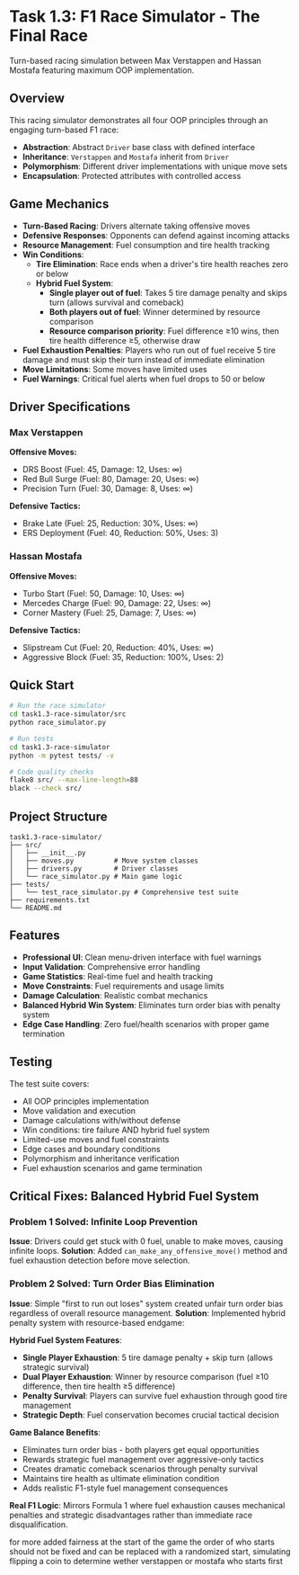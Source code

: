 # Task 1.3: F1 Race Simulator - The Final Race

Turn-based racing simulation between Max Verstappen and Hassan Mostafa featuring maximum OOP implementation.

## Overview

This racing simulator demonstrates all four OOP principles through an engaging turn-based F1 race:

- **Abstraction**: Abstract `Driver` base class with defined interface
- **Inheritance**: `Verstappen` and `Mostafa` inherit from `Driver`
- **Polymorphism**: Different driver implementations with unique move sets
- **Encapsulation**: Protected attributes with controlled access

## Game Mechanics

- **Turn-Based Racing**: Drivers alternate taking offensive moves
- **Defensive Responses**: Opponents can defend against incoming attacks
- **Resource Management**: Fuel consumption and tire health tracking
- **Win Conditions**: 
  - **Tire Elimination**: Race ends when a driver's tire health reaches zero or below
  - **Hybrid Fuel System**: 
    - **Single player out of fuel**: Takes 5 tire damage penalty and skips turn (allows survival and comeback)
    - **Both players out of fuel**: Winner determined by resource comparison
    - **Resource comparison priority**: Fuel difference ≥10 wins, then tire health difference ≥5, otherwise draw
- **Fuel Exhaustion Penalties**: Players who run out of fuel receive 5 tire damage and must skip their turn instead of immediate elimination
- **Move Limitations**: Some moves have limited uses
- **Fuel Warnings**: Critical fuel alerts when fuel drops to 50 or below

## Driver Specifications

### Max Verstappen
**Offensive Moves:**
- DRS Boost (Fuel: 45, Damage: 12, Uses: ∞)
- Red Bull Surge (Fuel: 80, Damage: 20, Uses: ∞)
- Precision Turn (Fuel: 30, Damage: 8, Uses: ∞)

**Defensive Tactics:**
- Brake Late (Fuel: 25, Reduction: 30%, Uses: ∞)
- ERS Deployment (Fuel: 40, Reduction: 50%, Uses: 3)

### Hassan Mostafa
**Offensive Moves:**
- Turbo Start (Fuel: 50, Damage: 10, Uses: ∞)
- Mercedes Charge (Fuel: 90, Damage: 22, Uses: ∞)
- Corner Mastery (Fuel: 25, Damage: 7, Uses: ∞)

**Defensive Tactics:**
- Slipstream Cut (Fuel: 20, Reduction: 40%, Uses: ∞)
- Aggressive Block (Fuel: 35, Reduction: 100%, Uses: 2)

## Quick Start

```bash
# Run the race simulator
cd task1.3-race-simulator/src
python race_simulator.py

# Run tests
cd task1.3-race-simulator
python -m pytest tests/ -v

# Code quality checks
flake8 src/ --max-line-length=88
black --check src/
```

## Project Structure

```
task1.3-race-simulator/
├── src/
│   ├── __init__.py
│   ├── moves.py          # Move system classes
│   ├── drivers.py        # Driver classes
│   └── race_simulator.py # Main game logic
├── tests/
│   └── test_race_simulator.py # Comprehensive test suite
├── requirements.txt
└── README.md
```

## Features

- **Professional UI**: Clean menu-driven interface with fuel warnings
- **Input Validation**: Comprehensive error handling
- **Game Statistics**: Real-time fuel and health tracking
- **Move Constraints**: Fuel requirements and usage limits
- **Damage Calculation**: Realistic combat mechanics
- **Balanced Hybrid Win System**: Eliminates turn order bias with penalty system
- **Edge Case Handling**: Zero fuel/health scenarios with proper game termination

## Testing

The test suite covers:
- All OOP principles implementation
- Move validation and execution
- Damage calculations with/without defense
- Win conditions: tire failure AND hybrid fuel system
- Limited-use moves and fuel constraints
- Edge cases and boundary conditions
- Polymorphism and inheritance verification
- Fuel exhaustion scenarios and game termination

## Critical Fixes: Balanced Hybrid Fuel System

### Problem 1 Solved: Infinite Loop Prevention
**Issue**: Drivers could get stuck with 0 fuel, unable to make moves, causing infinite loops.
**Solution**: Added `can_make_any_offensive_move()` method and fuel exhaustion detection before move selection.

### Problem 2 Solved: Turn Order Bias Elimination  
**Issue**: Simple "first to run out loses" system created unfair turn order bias regardless of overall resource management.
**Solution**: Implemented hybrid penalty system with resource-based endgame:

**Hybrid Fuel System Features**:
- **Single Player Exhaustion**: 5 tire damage penalty + skip turn (allows strategic survival)
- **Dual Player Exhaustion**: Winner by resource comparison (fuel ≥10 difference, then tire health ≥5 difference)
- **Penalty Survival**: Players can survive fuel exhaustion through good tire management
- **Strategic Depth**: Fuel conservation becomes crucial tactical decision

**Game Balance Benefits**:
- Eliminates turn order bias - both players get equal opportunities
- Rewards strategic fuel management over aggressive-only tactics  
- Creates dramatic comeback scenarios through penalty survival
- Maintains tire health as ultimate elimination condition
- Adds realistic F1-style fuel management consequences

**Real F1 Logic**: Mirrors Formula 1 where fuel exhaustion causes mechanical penalties and strategic disadvantages rather than immediate race disqualification.

for more added fairness at the start of the game the order of who starts should not be fixed and can be replaced with
a randomized start, simulating flipping a coin to determine wether verstappen or mostafa who starts first